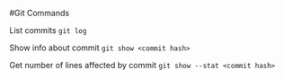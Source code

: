 #Git Commands

List commits
`git log`

Show info about commit
`git show <commit hash>`

Get number of lines affected by commit
`git show --stat <commit hash>`
